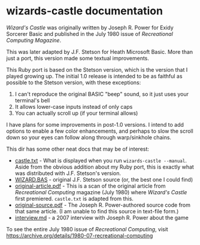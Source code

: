 # wizards-castle documentation

*Wizard's Castle* was originally written by Joseph R. Power for Exidy Sorcerer Basic
and published in the July 1980 issue of *Recreational Computing Magazine*.

This was later adapted by J.F. Stetson for Heath Microsoft Basic.  More than just a port,
this version made some textual improvements.

This Ruby port is based on the Stetson version, which is the version that I played growing up.
The initial 1.0 release is intended to be as faithful as possible to the Stetson version, with
these exceptions:

1. I can't reproduce the original BASIC "beep" sound, so it just uses your terminal's bell
2. It allows lower-case inputs instead of only caps
3. You can actually scroll up (if your terminal allows)

I have plans for some improvements in post-1.0 versions.  I intend to add options to
enable a few color enhancements, and perhaps to slow the scroll down so your eyes can follow
along through warp/sinkhole chains.

This dir has some other neat docs that may be of interest:

* [castle.txt](castle.txt) - What is displayed when you run `wizards-castle --manual`.
  Aside from the obvious addition about my Ruby port, this is exactly what was distributed
  with J.F. Stetson's version.
* [WIZARD.BAS](WIZARD.BAS) - original J.F. Stetson source (or, the best one I could find)
* [original-article.pdf](original-article.pdf) - This is a scan of the original article
  from *Recreational Computing* magazine (July 1980) where *Wizard's Castle* first premiered.
  `castle.txt` is adapted from this.
* [original-source.pdf](original-code.pdf) - The Joseph R. Power-authored source code from
  that same article.  (I am unable to find this source in text-file form.)
* [interview.md](interview.md) - a 2007 interview with Joseph R. Power about the game

To see the entire July 1980 issue of *Recreational Computing*, visit   
https://archive.org/details/1980-07-recreational-computing

